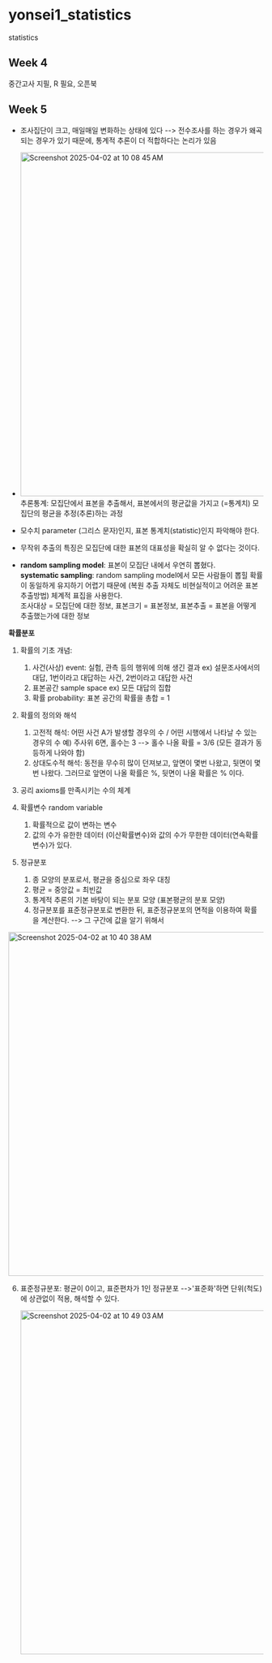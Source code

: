 # yonsei1_statistics
statistics

## Week 4
중간고사 지필, R 필요, 오픈북

## Week 5

- 조사집단이 크고, 매일매일 변화하는 상태에 있다 --> 전수조사를 하는 경우가 왜곡되는 경우가 있기 때문에, 통계적 추론이 더 적합하다는 논리가 있음

- <img width="678" alt="Screenshot 2025-04-02 at 10 08 45 AM" src="https://github.com/user-attachments/assets/5c3f1aec-69a0-449e-add7-d2e5512f31b9" />
  추론통계: 모집단에서 표본을 추출해서, 표본에서의 평균값을 가지고 (=통계치) 모집단의 평균을 추정(추론)하는 과정

- 모수치 parameter (그리스 문자)인지, 표본 통계치(statistic)인지 파악해야 한다.
- 무작위 추출의 특징은 모집단에 대한 표본의 대표성을 확실히 알 수 없다는 것이다.
- **random sampling model**: 표본이 모집단 내에서 우연히 뽑혔다. <br/>
  **systematic sampling**: random sampling model에서 모든 사람들이 뽑힐 확률이 동일하게 유지하기 어렵기 때문에 (복원 추출 자체도 비현실적이고 어려운 표본추출방법) 체계적 표집을 사용한다. <br/>
  조사대상 = 모집단에 대한 정보, 표본크기 = 표본정보, 표본추출 = 표본을 어떻게 추출했는가에 대한 정보


**확률분포**
1. 확률의 기초 개념: <br/>
   1) 사건(사상) event: 실험, 관측 등의 행위에 의해 생긴 결과 
      ex) 설문조사에서의 대답, 1번이라고 대답하는 사건, 2번이라고 대답한 사건 <br/>
   2) 표본공간 sample space
      ex) 모든 대답의 집합 <br/>
   3) 확률 probability: 표본 공간의 확률을 총합 =  1
  
2. 확률의 정의와 해석
   1) 고전적 해석: 어떤 사건 A가 발생할 경우의 수 / 어떤 시행에서 나타날 수 있는 경우의 수
      예) 주사위 6면, 홀수는 3 --> 홀수 나올 확률 = 3/6 (모든 결과가 동등하게 나와야 함) <br/>
   3) 상대도수적 해석: 동전을 무수히 많이 던져보고, 앞면이 몇번 나왔고, 뒷면이 몇번 나왔다. 그러므로 앞면이 나올 확률은 %, 뒷면이 나올 확률은 % 이다.

3. 공리 axioms를 만족시키는 수의 체계

4. 확률변수 random variable
   1) 확률적으로 값이 변하는 변수
   2) 값의 수가 유한한 데이터 (이산확률변수)와 값의 수가 무한한 데이터(연속확률변수)가 있다.
  
5. 정규분포
   1) 종 모양의 분포로서, 평균을 중심으로 좌우 대칭
   2) 평균 = 중앙값 = 최빈값
   3) 통계적 추론의 기본 바탕이 되는 분포 모양 (표본평균의 분포 모양)
   4) 정규분포를 표준정규분포로 변환한 뒤, 표준정규분포의 면적을 이용하여 확률을 계산한다.
      --> 그 구간에 값을 알기 위해서

<img width="678" alt="Screenshot 2025-04-02 at 10 40 38 AM" src="https://github.com/user-attachments/assets/3b63bfd4-bdcb-4a07-b86d-a683e2aab970" />

6. 표준정규분포: 평균이 0이고, 표준편차가 1인 정규분포 -->'표준화'하면 단위(척도)에 상관없이 적용, 해석할 수 있다.

   <img width="678" alt="Screenshot 2025-04-02 at 10 49 03 AM" src="https://github.com/user-attachments/assets/a2f78499-ae31-4481-8550-c2572939f019" />





      





